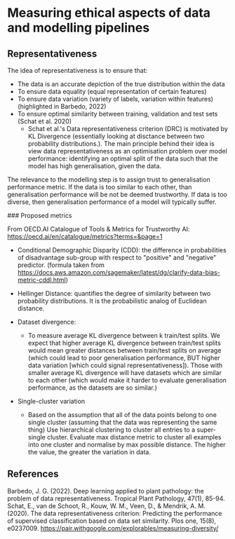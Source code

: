 # Measuring ethical aspects of data and modelling pipelines


## Representativeness

The idea of representativeness is to ensure that:
- The data is an accurate depiction of the true distribution within the data
- To ensure data equality (equal representation of certain features)
- To ensure data variation (variety of labels, variation within features) (highlighted in Barbedo, 2022)
- To ensure optimal similarity between training, validation and test sets (Schat et al. 2020)
    - Schat et al.'s Data representativeness criterion (DRC) is motivated by KL Divergence (essentially looking at disctance between two probability distributions.). The main principle behind their idea is view data representativeness as an optimisation problem over model performance: identifying an optimal split of the data such that the model has high generalisation, given the data.

The relevance to the modelling step is to assign trust to generalisation performance metric. If the data is too similar to each other, than generalisation performance will be not be deemed trustworthy. If data is too diverse, then generalisation performance of a model will typically suffer.


### Proposed metrics

From OECD.AI Catalogue of Tools & Metrics for Trustworthy AI: https://oecd.ai/en/catalogue/metrics?terms=&page=1
- Conditional Demographic Disparity (CDD): the difference in probabilities of disadvantage sub-group with respect to "positive" and "negative" predictor. (formula taken from https://docs.aws.amazon.com/sagemaker/latest/dg/clarify-data-bias-metric-cddl.html)
-  Hellinger Distance: quantifies the degree of similarity between two probability distributions. It is the probabilistic analog of Euclidean distance.

- Dataset divergence:
    - To measure average KL divergence between k train/test splits. 
    We expect that higher average KL divergence between train/test splits would mean greater distances between train/test splits on average (which could lead to poor generalisation performance, BUT higher data variation [which could signal representativeness]).
    Those with smaller average KL divergence will have datasets which are similar to each other (which would make it harder to evaluate generalisation performance, as the datasets are so similar.)
- Single-cluster variation
    - Based on the assumption that all of the data points belong to one single cluster (assuming that the data was representing the same thing)
    Use hierarchical clustering to cluster all entries to a super-single cluster. Evaluate max distance metric to cluster all examples into one cluster and normalise by max possible distance. The higher the value, the greater the variation in data.



## References
Barbedo, J. G. (2022). Deep learning applied to plant pathology: the problem of data representativeness. Tropical Plant Pathology, 47(1), 85-94.
Schat, E., van de Schoot, R., Kouw, W. M., Veen, D., & Mendrik, A. M. (2020). The data representativeness criterion: Predicting the performance of supervised classification based on data set similarity. Plos one, 15(8), e0237009.
https://pair.withgoogle.com/explorables/measuring-diversity/